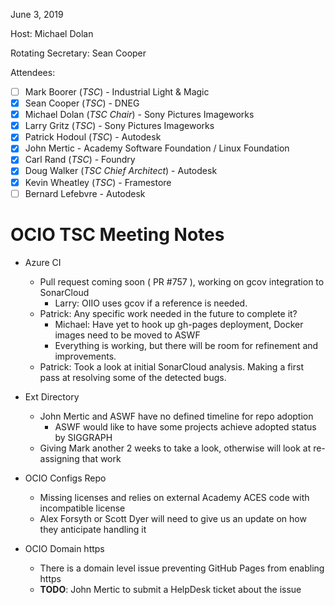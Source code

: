 <!-- SPDX-License-Identifier: CC-BY-4.0 -->
<!-- Copyright Contributors to the OpenColorIO Project. -->

June 3, 2019

Host: Michael Dolan

Rotating Secretary: Sean Cooper

Attendees:
  * [ ] Mark Boorer (_TSC_) - Industrial Light & Magic
  * [X] Sean Cooper (_TSC_) - DNEG
  * [X] Michael Dolan (_TSC Chair_) - Sony Pictures Imageworks
  * [X] Larry Gritz (_TSC_) - Sony Pictures Imageworks
  * [X] Patrick Hodoul (_TSC_) - Autodesk
  * [X] John Mertic - Academy Software Foundation / Linux Foundation
  * [X] Carl Rand (_TSC_) - Foundry
  * [X] Doug Walker (_TSC Chief Architect_) - Autodesk
  * [X] Kevin Wheatley (_TSC_) - Framestore
  * [ ] Bernard Lefebvre - Autodesk

# **OCIO TSC Meeting Notes**
* Azure CI
   - Pull request coming soon ( PR #757 ), working on gcov integration to SonarCloud
     - Larry: OIIO uses gcov if a reference is needed.
   - Patrick: Any specific work needed in the future to complete it?
     - Michael: Have yet to hook up gh-pages deployment, Docker images need to be moved to ASWF
     - Everything is working, but there will be room for refinement and improvements.
   - Patrick: Took a look at initial SonarCloud analysis. Making a first pass at resolving some of the detected bugs.

* Ext Directory
  - John Mertic and ASWF have no defined timeline for repo adoption
    - ASWF would like to have some projects achieve adopted status by SIGGRAPH
  - Giving Mark another 2 weeks to take a look, otherwise will look at re-assigning that work

* OCIO Configs Repo
  - Missing licenses and relies on external Academy ACES code with incompatible license
  - Alex Forsyth or Scott Dyer will need to give us an update on how they anticipate handling it
  
* OCIO Domain https
  - There is a domain level issue preventing GitHub Pages from enabling https
  - **TODO**: John Mertic to submit a HelpDesk ticket about the issue
